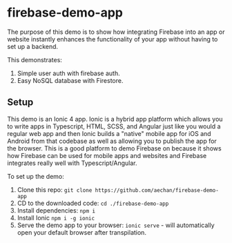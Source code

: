 # firebase-demo-app

The purpose of this demo is to show how integrating Firebase into an app or website instantly enhances the functionality of your app without having to set up a backend.

This demonstrates:

1. Simple user auth with firebase auth.
2. Easy NoSQL database with Firestore.

## Setup

This demo is an Ionic 4 app. Ionic is a hybrid app platform which allows you to write apps in Typescript, HTML, SCSS, and Angular just like you would a regular web app and then Ionic builds a "native" mobile app for iOS and Android from that codebase as well as allowing you to publish the app for the browser. This is a good platform to demo Firebase on because it shows how Firebase can be used for mobile apps and websites and Firebase integrates really well with Typescript/Angular.

To set up the demo:

1. Clone this repo: `git clone https://github.com/aechan/firebase-demo-app`
2. CD to the downloaded code: `cd ./firebase-demo-app`
3. Install dependencies: `npm i`
4. Install Ionic `npm i -g ionic`
5. Serve the demo app to your browser: `ionic serve` - will automatically open your default browser after transpilation.